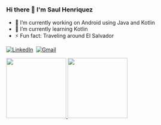 ### Hi there 👋 I'm Saul Henriquez 

- 🔭 I’m currently working on Android using Java and Kotlin
- 🌱 I’m currently learning Kotlin
- ⚡ Fun fact: Traveling around El Salvador

<a href="https://www.linkedin.com/in/saul-hqz/"><img src="https://img.shields.io/badge/linkedin-%230077B5.svg?&style=for-the-badge&logo=linkedin&logoColor=white" alt="LinkedIn" /></a>&nbsp;
<a href="mailto:henriquez.saul@gmail.com?subject=Hello%20Saul"><img src="https://img.shields.io/badge/gmail-%23D14836.svg?&style=for-the-badge&logo=gmail&logoColor=white" alt="Gmail"/></a>&nbsp;

<a href="https://github.com/otakuhqz">
  <img height="160em" src="https://github-readme-stats.vercel.app/api?username=otakuhqz&show_icons=true&include_all_commits=true&bg_color=0e1117&title_color=58a6ff&text_color=c9d1d9&icon_color=8b949e&hide_border=true">
  <img height="160em" src="https://github-readme-stats.vercel.app/api/top-langs/?username=otakuhqz&layout=compact&bg_color=0e1117&title_color=58a6ff&text_color=c9d1d9&icon_color=8b949e&hide_border=true">
</a>
